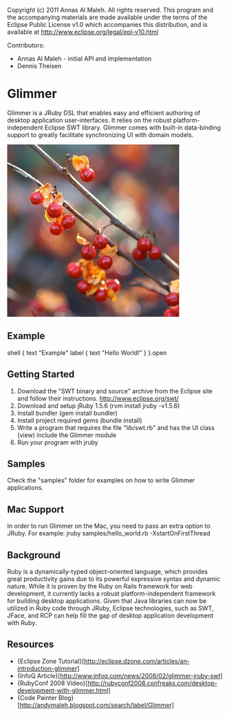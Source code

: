 Copyright (c) 2011 Annas Al Maleh.
All rights reserved. This program and the accompanying materials
are made available under the terms of the Eclipse Public License v1.0
which accompanies this distribution, and is available at
http://www.eclipse.org/legal/epl-v10.html

Contributors:

* Annas Al Maleh - initial API and implementation
* Dennis Theisen

Glimmer
===
Glimmer is a JRuby DSL that enables easy and efficient authoring of desktop application user-interfaces. It relies on the robust platform-independent Eclipse SWT library. Glimmer comes with built-in data-binding support to greatly facilitate synchronizing UI with domain models.

![Glimmer](https://github.com/AndyObtiva/glimmer/raw/master/images/Bitter-sweet.jpg)

Example
---
  shell {
    text "Example"
    label {
      text "Hello World!"
    }
  }.open

Getting Started
---
1. Download the "SWT binary and source" archive from the Eclipse site and follow their instructions.
   http://www.eclipse.org/swt/
2. Download and setup jRuby 1.5.6 (rvm install jruby -v1.5.6)
3. Install bundler (gem install bundler)
4. Install project required gems (bundle install)
5. Write a program that requires the file "lib/swt.rb" and has the UI class (view) include the Glimmer module
6. Run your program with jruby

Samples
---
Check the "samples" folder for examples on how to write Glimmer applications.

Mac Support
---
In order to run Glimmer on the Mac, you need to pass an extra option to JRuby. For example:
jruby samples/hello_world.rb -XstartOnFirstThread

Background
---
Ruby is a dynamically-typed object-oriented language, which provides great productivity gains due to its powerful expressive syntax and dynamic nature. While it is proven by the Ruby on Rails framework for web development, it currently lacks a robust platform-independent framework for building desktop applications. Given that Java libraries can now be utilized in Ruby code through JRuby, Eclipse technologies, such as SWT, JFace, and RCP can help fill the gap of desktop application development with Ruby.

Resources
---
* {Eclipse Zone Tutorial}[http://eclipse.dzone.com/articles/an-introduction-glimmer]
* {InfoQ Article}[http://www.infoq.com/news/2008/02/glimmer-jruby-swt]
* {RubyConf 2008 Video}[http://rubyconf2008.confreaks.com/desktop-development-with-glimmer.html]
* {Code Painter Blog}[http://andymaleh.blogspot.com/search/label/Glimmer]